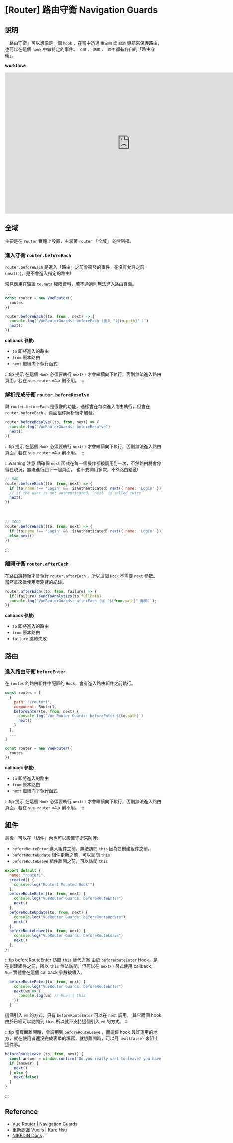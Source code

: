 # [Router] 路由守衛 Navigation Guards

## 說明
「路由守衛」可以想像是一個 `hook` ，在當中透過 `重定向` 或 `取消` 導航來保護路由，也可以在這個 `hook` 中做特定的事件。 `全域` 、 `路由` 、 `組件` 都有各自的「路由守衛」。

**workflow:**

<iframe style="border: 1px solid rgba(0, 0, 0, 0.1);" width="800" height="450" src="https://www.figma.com/embed?embed_host=share&url=https%3A%2F%2Fwww.figma.com%2Ffile%2FkDEGOTspgXouWckXwfgbIj%2FUntitled" allowfullscreen></iframe>

## 全域
主要是在 `router` 實體上設置，主掌著 `router` 「全域」 的控制權。

### 進入守衛 `router.beforeEach`
`router.beforeEach` 是進入「路由」之前會獨發的事件，在沒有允許之前 (`next()`)，是不會進入指定的路由!

常見應用在驗證 `to.meta` 權限資料，若不通過則無法進入路由頁面。

```js {5-9}
...
const router = new VueRouter({
  routes
})

router.beforeEach((to, from , next) => {
  console.log(`VueRouterGuards: beforeEach (進入 "${to.path}" )`)
  next()
})
```
**callback 參數:**
- `to` 即將進入的路由
- `from` 原本路由
- `next` 繼續向下執行函式

:::tip 提示
在這個 `Hook` 必須要執行 `next()` 才會繼續向下執行，否則無法進入路由頁面。若在 `vue-router` v4.x 則不用。
:::

### 解析完成守衛 `router.beforeResolve`
與 `router.beforeEach` 是很像的功能，通樣會在每次進入路由執行，但會在 `router.beforeEach` 、頁面組件解析後才觸發。

```js
router.beforeResolve((to, from, next) => {
  console.log("VueRouterGuards: beforeResolve")
  next()
})
```

:::tip 提示
在這個 `Hook` 必須要執行 `next()` 才會繼續向下執行，否則無法進入路由頁面。若在 `vue-router` v4.x 則不用。
:::

:::warning 注意
請確保 `next` 函式在每一個操作都被調用到一次，不然路由將會停留在現況，無法進行到下一個頁面。 也不要調用多次，不然路由錯亂!
```js
// BAD
router.beforeEach((to, from, next) => {
  if (to.name !== 'Login' && !isAuthenticated) next({ name: 'Login' })
  // if the user is not authenticated, `next` is called twice
  next()
})
```
　
```js
// GOOD
router.beforeEach((to, from, next) => {
  if (to.name !== 'Login' && !isAuthenticated) next({ name: 'Login' })
  else next()
})
```
:::

### 離開守衛 `router.afterEach`
在路由跳轉後才會執行 `router.afterEach` ，所以這個 `Hook` 不需要 `next` 參數。
當然拿來做使用者瀏覽的紀錄。

```js
router.afterEach((to, from, failure) => {
  if(!failure) sendToAnalytics(to.fullPath)
  console.log(`VueRouterGuards: afterEach (從 "${from.path}" 離開)`);
})
```
**callback 參數:**
- `to` 即將進入的路由
- `from` 原本路由
- `failure` 跳轉失敗

## 路由

### 進入路由守衛 `beforeEnter`
在 `routes` 的路由組件中配置的 `Hook`，會有進入路由組件之前執行。
```js {5-8}
const routes = [
  {
    path: "/router1",
    component: Router1,
    beforeEnter(to, from, next) {
      console.log(`Vue Router Guards: beforeEnter ${to.path}`)
      next()
    }
  },
  ...
]

const router = new VueRouter({
  routes 
})
```
**callback 參數:**
- `to` 即將進入的路由
- `from` 原本路由
- `next` 繼續向下執行函式

:::tip 提示
在這個 `Hook` 必須要執行 `next()` 才會繼續向下執行，否則無法進入路由頁面。若在 `vue-router` v4.x 則不用。
:::

## 組件
最後，可以在「組件」內也可以設置守衛來防護:

- `beforeRouteEnter` 進入組件之前，無法訪問 `this` 因為在創建組件之前。
- `beforeRouteUpdate` 組件更新之前，可以訪問 `this`
- `beforeRouteLeave` 組件離開之前，可以訪問 `this` 

```js
export default {
  name: "router1",
  created() {
    console.log("Router1 Mounted Hook!")
  },
  beforeRouteEnter(to, from, next) {
    console.log("VueRouter Guards: beforeRouteEnter")
    next()
  },
  beforeRouteUpdate(to, from, next) {
    console.log("VueRouter Guards: beforeRouteUpdate")
    next()
  },
  beforeRouteLeave(to, from, next) {
    console.log("VueRouter Guards: beforeRouteLeave")
    next()
  },
};
```

:::tip beforeRouteEnter 訪問 `this` 替代方案
由於 `beforeRouteEnter` Hook，是在創建組件之前，所以 `this` 無法訪問，但可以在 `next()` 函式使用 callback， `Vue` 實體會在這個 callback 參數被傳入。
```js {3-5}
  beforeRouteEnter(to, from, next) {
    console.log("VueRouter Guards: beforeRouteEnter")
    next(vm => {
      console.log(vm) // Vue || this
    })
  }
```
這個引入 `vm` 的方式，只有 `beforeRouteEnter` 可以在 `next` 調用， 其它兩個 hook 由於已經可以訪問到 `this` 所以就不支持這個引入 `vm` 的方式。
:::

:::tip 
當頁面離開時，會調用到 `beforeRouteLeave` ，而這個 hook 最好運用的地方，就在使用者還沒完成表單的填寫，就想離開時，可以用 `next(false)` 來阻止這件事。

```js
beforeRouteLeave (to, from, next) {
  const answer = window.confirm('Do you really want to leave? you have unsaved changes!')
  if (answer) {
    next()
  } else {
    next(false)
  }
}
```
:::

## Reference
- [Vue Router | Navigation Guards](https://router.vuejs.org/guide/advanced/navigation-guards.html#optional-third-argument-next)
- [重新認識 Vue.js | Kuro Hsu](https://book.vue.tw/CH4/4-4-navigation-guards.html)
- [NIKEDIN Docs](https://naikyding.github.io/book/vue/router-guards.html#%E5%AE%88%E8%A1%9B%E6%B5%81%E7%A8%8B-hook)